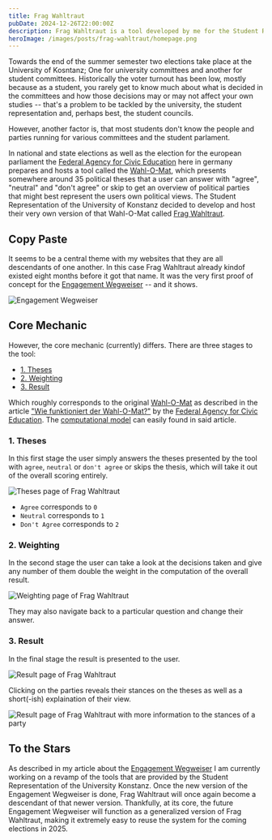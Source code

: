 ```yaml
---
title: Frag Wahltraut
pubDate: 2024-12-26T22:00:00Z
description: Frag Wahltraut is a tool developed by me for the Student Representation of the University of Konstanz to help students find out which party best represents their own political views in the upcoming university elections.
heroImage: /images/posts/frag-wahltraut/homepage.png
---
```


Towards the end of the summer semester two elections take place at the University of Kosntanz; One for university committees and another for student committees. Historically the voter turnout has been low, mostly because as a student, you rarely get to know much about what is decided in the committees and how those decisions may or may not affect your own studies -- that's a problem to be tackled by the university, the student representation and, perhaps best, the student councils.

However, another factor is, that most students don't know the people and parties running for various committees and the student parlament.

In national and state elections as well as the election for the european parliament the [Federal Agency for Civic Education](https://www.bpb.de/die-bpb/ueber-uns/federal-agency-for-civic-education/) here in germany prepares and hosts a tool called the [Wahl-O-Mat](https://www.wahl-o-mat.de), which presents somewhere around 35 political theses that a user can answer with "agree", "neutral" and "don't agree" or skip to get an overview of political parties that might best represent the users own political views. The Student Representation of the University of Konstanz decided to develop and host their very own version of that Wahl-O-Mat called [Frag Wahltraut](https://wahl.stuve-uni-kn.de).

## Copy Paste
It seems to be a central theme with my websites that they are all descendants of one another. In this case Frag Wahltraut already kindof existed eight months before it got that name. It was the very first proof of concept for the [Engagement Wegweiser](https://engagement.stuve-uni-kn.de) -- and it shows.

![Engagement Wegweiser](/images/posts/engagement-wegweiser/homepage.png)

## Core Mechanic
However, the core mechanic (currently) differs. There are three stages to the tool:

- [1. Theses](#1-theses)
- [2. Weighting](#2-weighting)
- [3. Result](#3-result)

Which roughly corresponds to the original [Wahl-O-Mat](https://www.wahl-o-mat.de) as described in the article ["Wie funktioniert der Wahl-O-Mat?"](https://www.bpb.de/themen/wahl-o-mat/294576/wie-funktioniert-der-wahl-o-mat/) by the [Federal Agency for Civic Education](https://www.bpb.de/die-bpb/ueber-uns/federal-agency-for-civic-education/). The [computational model](https://www.bpb.de/system/files/dokument_pdf/Rechenmodell_des_Wahl-O-Mat.pdf) can easily found in said article.

### 1. Theses
In this first stage the user simply answers the theses presented by the tool with `agree`, `neutral` or `don't agree` or skips the thesis, which will take it out of the overall scoring entirely.

![Theses page of Frag Wahltraut](/images/posts/frag-wahltraut/theses.png)

- `Agree` corresponds to `0`
- `Neutral` corresponds to `1`
- `Don't Agree` corresponds to `2`

### 2. Weighting
In the second stage the user can take a look at the decisions taken and give any number of them double the weight in the computation of the overall result.

![Weighting page of Frag Wahltraut](/images/posts/frag-wahltraut/weighting.png)

They may also navigate back to a particular question and change their answer.

### 3. Result
In the final stage the result is presented to the user.

![Result page of Frag Wahltraut](/images/posts/frag-wahltraut/result.png)

Clicking on the parties reveals their stances on the theses as well as a short(-ish) explaination of their view.

![Result page of Frag Wahltraut with more information to the stances of a party](/images/posts/frag-wahltraut/result-accordion.png)

## To the Stars
As described in my article about the [Engagement Wegweiser](/projects/engagement-wegweiser) I am currently working on a revamp of the tools that are provided by the Student Representation of the University Konstanz. Once the new version of the Engagement Wegweiser is done, Frag Wahltraut will once again become a descendant of that newer version. Thankfully, at its core, the future Engagement Wegweiser will function as a generalized version of Frag Wahltraut, making it extremely easy to reuse the system for the coming elections in 2025.
